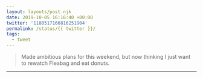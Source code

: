 ```yaml
---
layout: layouts/post.njk
date: 2019-10-05 16:16:40 +00:00
twitter: '1180517166816251904'
permalink: /status/{{ twitter }}/
tags: 
  - tweet
---
```


> Made ambitious plans for this weekend, but now thinking I just want to rewatch Fleabag and eat donuts.

---
